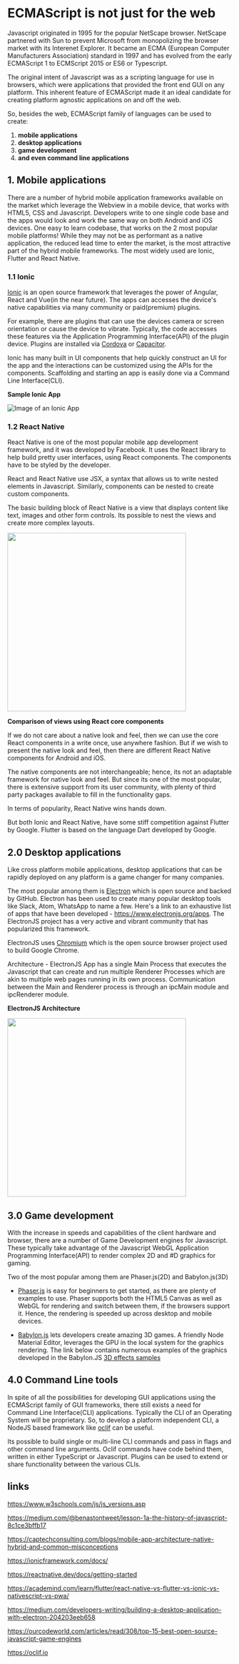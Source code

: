 # ECMAScript is not just for the web

Javascript originated in 1995 for the popular NetScape browser. NetScape partnered with Sun to prevent Microsoft from monopolizing the browser market with its Interenet Explorer. It became an ECMA (European Computer Manufacturers Association) standard in 1997 and has evolved from the early ECMAScript 1 to  ECMScript 2015 or ES6 or Typescript.

The original intent of Javascript was as a scripting language for use in browsers, which were applications that provided the front end GUI on any platform. This inherent feature of ECMAScript made it an ideal candidate for creating platform agnostic applications on and off the web.

So, besides the web, ECMAScript family of languages can be used to create:
1. **mobile applications**
2. **desktop applications**
3. **game development**
4. **and even command line applications**

## 1. Mobile applications
There are a number of hybrid mobile application frameworks available on the market which leverage the Webview in a mobile device, that works with HTML5, CSS and Javascript. Developers write to one single code base and the apps would look and work the same way on both Android and iOS devices. One easy to learn codebase, that works on the 2 most popular mobile platforms! While they may not be as performant as a native application, the reduced lead time to enter the market, is the most attractive part of the hybrid mobile frameworks. The most widely used are Ionic, Flutter and React Native.

### 1.1 Ionic
[Ionic](https://ionicframework.com/docs/) is an open source framework that leverages the power of Angular, React and Vue(in the near future).
The apps can accesses the device's native capabilities via many community or paid(premium) plugins.

For example, there are plugins that can use the devices camera or screen orientation or cause the device to vibrate. Typically, the code accesses these features via the Application Programming Interface(API) of the plugin device.
Plugins are installed via [Cordova](https://cordova.apache.org/) or [Capacitor](https://capacitor.ionicframework.com/).

Ionic has many built in UI components that help quickly construct an UI for the app and the interactions can be customized using the APIs for the components. Scaffolding and starting an app is easily done via a Command Line Interface(CLI).

**Sample Ionic App**

![Image of an Ionic App](./Ionic-Sample.png "Sample Ionic App View")


### 1.2 React Native
React Native is one of the most popular mobile app development framework, and it was developed by Facebook.
It uses the React library to help build pretty user interfaces, using React components. The components have to be styled by the developer.

React and React Native use JSX, a syntax that allows us to write nested elements in Javascript. Similarly, components can be nested to create custom components.

The basic building block of React Native is a view that displays content like text, images and other form controls. Its possible to nest the views and create more complex layouts.

<img src="./ReactCore Components.png" width="400">

**Comparison of views using React core components**

If we do not care about a native look and feel, then we can use the core React components in a write once, use anywhere fashion. But if we wish to present the native look and feel, then there are different React Native components for Android and iOS.


The native components are not interchangeable; hence, its not an adaptable framework for native look and feel. But since its one of the most popular, there is extensive support from its user community, with plenty of third party packages available to fill in the functionality gaps.


In terms of popularity, React Native wins hands down.

But both Ionic and React Native, have some stiff competition against Flutter by Google. Flutter is based on the language Dart developed by Google.


## 2.0 Desktop applications

Like cross platform mobile applications, desktop applications that can be rapidly deployed on any platform is a game changer for many companies.

The most popular among them is [Electron](https://www.electronjs.org/) which is open source and backed by GitHub. Electron has been used to create many popular desktop tools like Slack, Atom, WhatsApp to name a few. Here's a link to an exhaustive list of apps that have been developed - https://www.electronjs.org/apps. The ElectronJS project has a very active and vibrant community that has popularized this framework.

ElectronJS uses [Chromium](https://www.chromium.org/) which is the open source browser project used to build Google Chrome.

Architecture - ElectronJS App has a single Main Process that executes the Javascript that can create and run multiple Renderer Processes which are akin to multiple web pages running in its own process.  Communication between the Main and Renderer process is through an ipcMain module and ipcRenderer module.

**ElectronJS Architecture**

<img src="./Electron-Arch.png" width="400">

## 3.0 Game development
With the increase in speeds and capabilities of the client hardware and browser, there are a number of Game Development engines for Javascript. These typically take advantage of the Javascript WebGL Application Programming Interface(API) to render complex 2D and #D graphics for gaming.

Two of the most popular among them are Phaser.js(2D) and Babylon.js(3D)

* [Phaser.js](https://phaser.io/) is easy for beginners to get started, as there are plenty of examples to use. Phaser supports both the HTML5 Canvas as well as WebGL for rendering and switch between them, if the browsers support it. Hence, the rendering is speeded up across desktop and mobile devices.

* [Babylon.js](https://www.babylonjs.com/) lets developers create amazing 3D games. A friendly Node Material Editor, leverages the GPU in the local system for the graphics rendering.
The link below contains numerous examples of the graphics developed in the Babylon.JS
[3D effects samples](https://www.babylonjs.com/games/)

## 4.0 Command Line tools

In spite of all the possibilities for developing GUI applications using the ECMAScript family of GUI frameworks, there still exists a need for Command Line Interface(CLI) applications. Typically the CLI of an Operating System will be proprietary. So, to develop a platform independent CLI, a NodeJS based framework like [oclif](https://oclif.io/) can be useful.

Its possible to build single or multi-line CLI commands and pass in flags and other command line arguments. Oclif commands have code behind them, written in either TypeScript or Javascript. Plugins can be used to extend or share functionality between the various CLIs.


## links
https://www.w3schools.com/js/js_versions.asp

https://medium.com/@benastontweet/lesson-1a-the-history-of-javascript-8c1ce3bffb17

https://captechconsulting.com/blogs/mobile-app-architecture-native-hybrid-and-common-misconceptions

https://ionicframework.com/docs/

https://reactnative.dev/docs/getting-started

https://academind.com/learn/flutter/react-native-vs-flutter-vs-ionic-vs-nativescript-vs-pwa/

https://medium.com/developers-writing/building-a-desktop-application-with-electron-204203eeb658

https://ourcodeworld.com/articles/read/308/top-15-best-open-source-javascript-game-engines

https://oclif.io
